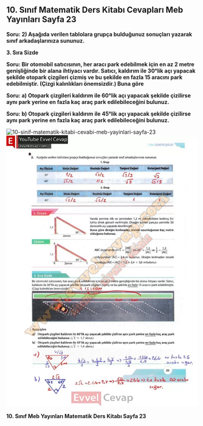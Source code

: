 ## 10. Sınıf Matematik Ders Kitabı Cevapları Meb Yayınları Sayfa 23

**Soru: 2) Aşağıda verilen tablolara grupça bulduğunuz sonuçları yazarak sınıf arkadaşlarınıza sununuz.**

**3. Sıra Sizde**

**Soru: Bir otomobil satıcısının, her aracı park edebilmek için en az 2 metre genişliğinde bir alana ihtiyacı vardır. Satıcı, kaldırım ile 30°lik açı yapacak şekilde otopark çizgileri çizmiş ve bu şekilde en fazla 15 aracını park edebilmiştir. (Çizgi kalınlıkları önemsizdir.) Buna göre**

**Soru: a) Otopark çizgileri kaldırım ile 60°lik açı yapacak şekilde çizilirse aynı park yerine en fazla kaç araç park edilebileceğini bulunuz.**

**Soru: b) Otopark çizgileri kaldırım ile 45°lik açı yapacak şekilde çizilirse aynı park yerine en fazla kaç araç park edilebileceğini bulunuz.**

![10-sinif-matematik-kitabi-cevabi-meb-yayinlari-sayfa-23]()![10-sinif-matematik-kitabi-cevabi-meb-yayinlari-sayfa-23](./image1.webp)

**10. Sınıf Meb Yayınları Matematik Ders Kitabı Sayfa 23**